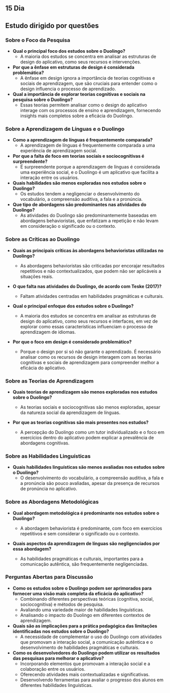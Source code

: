 ## 15 Dia

## **Estudo dirigido por questões**


### Sobre o Foco da Pesquisa

* **Qual o principal foco dos estudos sobre o Duolingo?**
    * A maioria dos estudos se concentra em analisar as estruturas de design do aplicativo, como seus recursos e intervenções.
* **Por que a ênfase em estruturas de design é considerada problemática?**
    * A ênfase em design ignora a importância de teorias cognitivas e sociais de aprendizagem, que são cruciais para entender como o design influencia o processo de aprendizado.
* **Qual a importância de explorar teorias cognitivas e sociais na pesquisa sobre o Duolingo?**
    * Essas teorias permitem analisar como o design do aplicativo interage com os processos de ensino e aprendizagem, fornecendo insights mais completos sobre a eficácia do Duolingo.

### Sobre a Aprendizagem de Línguas e o Duolingo

* **Como a aprendizagem de línguas é frequentemente comparada?**
    * A aprendizagem de línguas é frequentemente comparada a uma experiência de aprendizagem social.
* **Por que a falta de foco em teorias sociais e sociocognitivas é surpreendente?**
    * É surpreendente porque a aprendizagem de línguas é considerada uma experiência social, e o Duolingo é um aplicativo que facilita a interação entre os usuários.
* **Quais habilidades são menos exploradas nos estudos sobre o Duolingo?**
    * Os estudos tendem a negligenciar o desenvolvimento do vocabulário, a compreensão auditiva, a fala e a pronúncia.
* **Que tipo de abordagens são predominantes nas atividades do Duolingo?**
    * As atividades do Duolingo são predominantemente baseadas em abordagens behavioristas, que enfatizam a repetição e não levam em consideração o significado ou o contexto.

### Sobre as Críticas ao Duolingo

* **Quais as principais críticas às abordagens behavioristas utilizadas no Duolingo?**
    * As abordagens behavioristas são criticadas por encorajar resultados repetitivos e não contextualizados, que podem não ser aplicáveis a situações reais.
* **O que falta nas atividades do Duolingo, de acordo com Teske (2017)?**
    * Faltam atividades centradas em habilidades pragmáticas e culturais.

* **Qual o principal enfoque dos estudos sobre o Duolingo?**
    * A maioria dos estudos se concentra em analisar as estruturas de design do aplicativo, como seus recursos e interfaces, em vez de explorar como essas características influenciam o processo de aprendizagem de idiomas.

* **Por que o foco em design é considerado problemático?**
    * Porque o design por si só não garante o aprendizado. É necessário analisar como os recursos de design interagem com as teorias cognitivas e sociais de aprendizagem para compreender melhor a eficácia do aplicativo.

### Sobre as Teorias de Aprendizagem

* **Quais teorias de aprendizagem são menos exploradas nos estudos sobre o Duolingo?**
    * As teorias sociais e sociocognitivas são menos exploradas, apesar da natureza social da aprendizagem de línguas.

* **Por que as teorias cognitivas são mais presentes nos estudos?**
    * A percepção do Duolingo como um tutor individualizado e o foco em exercícios dentro do aplicativo podem explicar a prevalência de abordagens cognitivas.

### Sobre as Habilidades Linguísticas

* **Quais habilidades linguísticas são menos avaliadas nos estudos sobre o Duolingo?**
    * O desenvolvimento do vocabulário, a compreensão auditiva, a fala e a pronúncia são pouco avaliadas, apesar da presença de recursos de pronúncia no aplicativo.

### Sobre as Abordagens Metodológicas

* **Qual abordagem metodológica é predominante nos estudos sobre o Duolingo?**
    * A abordagem behaviorista é predominante, com foco em exercícios repetitivos e sem considerar o significado ou o contexto.

* **Quais aspectos da aprendizagem de línguas são negligenciados por essa abordagem?**
    * As habilidades pragmáticas e culturais, importantes para a comunicação autêntica, são frequentemente negligenciadas.

### Perguntas Abertas para Discussão

* **Como os estudos sobre o Duolingo podem ser aprimorados para fornecer uma visão mais completa da eficácia do aplicativo?**
    * Combinando diferentes perspectivas teóricas (cognitiva, social, sociocognitiva) e métodos de pesquisa.
    * Avaliando uma variedade maior de habilidades linguísticas.
    * Analisando o impacto do Duolingo em diferentes contextos de aprendizagem.
* **Quais são as implicações para a prática pedagógica das limitações identificadas nos estudos sobre o Duolingo?**
    * A necessidade de complementar o uso do Duolingo com atividades que promovam a interação social, a comunicação autêntica e o desenvolvimento de habilidades pragmáticas e culturais.
* **Como os desenvolvedores do Duolingo podem utilizar os resultados das pesquisas para melhorar o aplicativo?**
    * Incorporando elementos que promovam a interação social e a colaboração entre os usuários.
    * Oferecendo atividades mais contextualizadas e significativas.
    * Desenvolvendo ferramentas para avaliar o progresso dos alunos em diferentes habilidades linguísticas.


